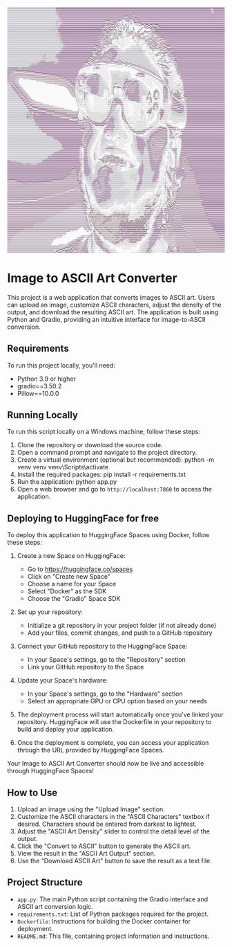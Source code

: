 <a href="">
  <img alt="\Rain Sim" src="https://github.com/afarhadi99/ASCII-Art-Generator/blob/main/screenshot.jpg">
</a>

# Image to ASCII Art Converter

This project is a web application that converts images to ASCII art. Users can upload an image, customize ASCII characters, adjust the density of the output, and download the resulting ASCII art. The application is built using Python and Gradio, providing an intuitive interface for image-to-ASCII conversion.

## Requirements

To run this project locally, you'll need:

- Python 3.9 or higher
- gradio==3.50.2
- Pillow==10.0.0

## Running Locally

To run this script locally on a Windows machine, follow these steps:
1. Clone the repository or download the source code.
2. Open a command prompt and navigate to the project directory.
3. Create a virtual environment (optional but recommended):
    python -m venv venv venv\Scripts\activate
4. Install the required packages:
    pip install -r requirements.txt
5. Run the application:
    python app.py
6. Open a web browser and go to `http://localhost:7860` to access the application.

## Deploying to HuggingFace for free

To deploy this application to HuggingFace Spaces using Docker, follow these steps:

1. Create a new Space on HuggingFace:
   - Go to https://huggingface.co/spaces
   - Click on "Create new Space"
   - Choose a name for your Space
   - Select "Docker" as the SDK
   - Choose the "Gradio" Space SDK

2. Set up your repository:
   - Initialize a git repository in your project folder (if not already done)
   - Add your files, commit changes, and push to a GitHub repository

3. Connect your GitHub repository to the HuggingFace Space:
   - In your Space's settings, go to the "Repository" section
   - Link your GitHub repository to the Space

4. Update your Space's hardware:
   - In your Space's settings, go to the "Hardware" section
   - Select an appropriate GPU or CPU option based on your needs

5. The deployment process will start automatically once you've linked your repository. HuggingFace will use the Dockerfile in your repository to build and deploy your application.

6. Once the deployment is complete, you can access your application through the URL provided by HuggingFace Spaces.

Your Image to ASCII Art Converter should now be live and accessible through HuggingFace Spaces!

## How to Use

1. Upload an image using the "Upload Image" section.
2. Customize the ASCII characters in the "ASCII Characters" textbox if desired. Characters should be entered from darkest to lightest.
3. Adjust the "ASCII Art Density" slider to control the detail level of the output.
4. Click the "Convert to ASCII" button to generate the ASCII art.
5. View the result in the "ASCII Art Output" section.
6. Use the "Download ASCII Art" button to save the result as a text file.

## Project Structure

- `app.py`: The main Python script containing the Gradio interface and ASCII art conversion logic.
- `requirements.txt`: List of Python packages required for the project.
- `Dockerfile`: Instructions for building the Docker container for deployment.
- `README.md`: This file, containing project information and instructions.

